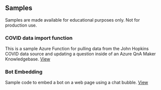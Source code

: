 ## Samples

Samples are made available for educational purposes only.  Not for production use.

### COVID data import function
This is a sample Azure Function for pulling data from the John Hopkins COVID data source and updating a question inside of an Azure QnA Maker Knowledgebase.
[View](CovidDataImportFunction/readme.md)


### Bot Embedding
Sample code to embed a bot on a web page using a chat bubble. [View](BotEmbedding/readme.md)
